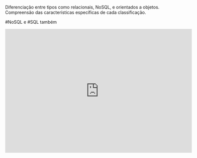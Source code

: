 Diferenciação entre tipos como relacionais, NoSQL, e orientados a objetos.
Compreensão das características específicas de cada classificação.

#NoSQL
e
#SQL também


<iframe src="https://sprint7.net/" style="border:0px #ffffff none;" name="myiFrame" scrolling="no" frameborder="1" marginheight="0px" marginwidth="0px" height="400px" width="600px" allowfullscreen></iframe>
